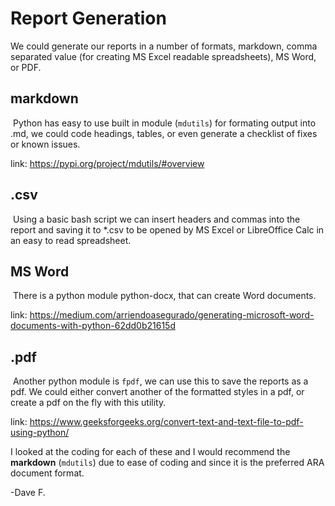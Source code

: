 # Report Generation 

We could generate our reports in a number of formats, markdown, comma separated value (for creating MS Excel readable spreadsheets), MS Word, or PDF. 

## markdown

​	Python has easy to use built in module (`mdutils`) for formating output into .md, we could code headings, tables, or even generate a checklist of fixes or known issues. 

link: https://pypi.org/project/mdutils/#overview

## .csv

​	Using a basic bash script we can insert headers and commas into the report and saving it to *.csv to be opened by MS Excel or LibreOffice Calc in an easy to read spreadsheet. 

## MS Word

​	There is a python module python-docx, that can create Word documents. 

link: https://medium.com/arriendoasegurado/generating-microsoft-word-documents-with-python-62dd0b21615d

## .pdf

​	Another python module is `fpdf`, we can use this to save the reports as a pdf.  We could either convert another of the formatted styles in a pdf, or create a pdf on the fly with this utility.

link: https://www.geeksforgeeks.org/convert-text-and-text-file-to-pdf-using-python/

I looked at the coding for each of these and I would recommend the **markdown** (`mdutils`) due to ease of coding and since it is the preferred ARA document format.

-Dave F.